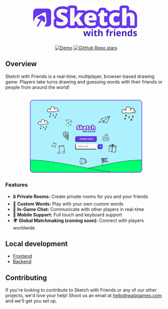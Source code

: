 <p align="center">
  <picture>
    <source srcset="./.github/images/logo.svg">
    <a href="https://sketchwithfriends.com"><img width="338" alt="Sketch with Friends: Multiplayer drawing and guessing game" src="./.github/images/logo.png"></a>
  </picture>
</p>

<p align="center">
  <a href="https://sketchwithfriends.com"><img src="https://img.shields.io/badge/Demo-Website-6637EE" alt="Demo"></a>
  <a href="https://github.com/walagames/sketch-with-friends/stargazers"><img alt="GitHub Repo stars" src="https://img.shields.io/github/stars/walagames/sketch-with-friends"></a>
</p>

## Overview

Sketch with Friends is a real-time, multiplayer, browser-based drawing game.
Players take turns drawing and guessing words with their friends or people from
around the world!

<p align="center">
<br>
    <a href="https://sketchwithfriends.com" target="_blank">
        <img src="./.github/images/demo.gif" alt="Demo" width="70%" height="70%">
    </a>
</p>

### Features

- 🔒 **Private Rooms:** Create private rooms for you and your friends
- 🎨 **Custom Words:** Play with your own custom words
- 💬 **In-Game Chat:** Communicate with other players in real-time
- 📱 **Mobile Support:** Full touch and keyboard support
- 🌍 **Global Matchmaking (coming soon):** Connect with players worldwide

## Local development

- [Frontend](frontend/README.md)
- [Backend](realtime/README.md)

## Contributing

If you're looking to contribute to Sketch with Friends or any of our other
projects, we'd love your help! Shoot us an email at
[hello@walagames.com](mailto:hello@walagames.com) and we'll get you set up.
